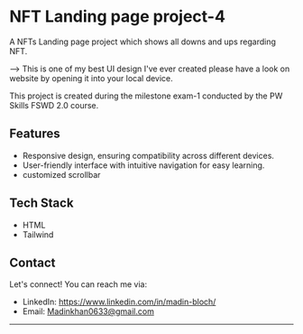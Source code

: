 # NFT Landing page project-4

A NFTs Landing page project which shows all downs and ups regarding NFT.

--> This is one of my best UI design I've ever created please have a look on website by opening it into your local device.

This project is created during the milestone exam-1 conducted by the PW Skills FSWD 2.0 course.

## Features

- Responsive design, ensuring compatibility across different devices.
- User-friendly interface with intuitive navigation for easy learning.
- customized scrollbar

## Tech Stack

- HTML
- Tailwind


## Contact

Let's connect! You can reach me via:

- LinkedIn: https://www.linkedin.com/in/madin-bloch/
- Email: Madinkhan0633@gmail.com
---